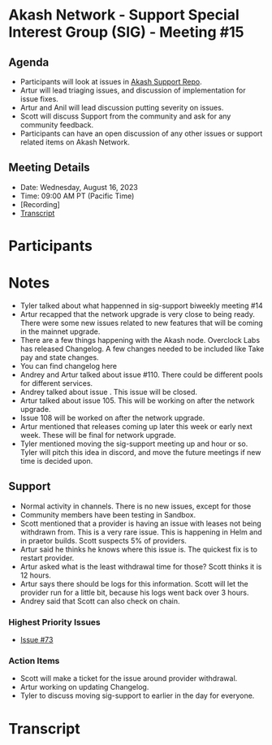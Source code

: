 
# Akash Network - Support Special Interest Group (SIG) - Meeting #15

## Agenda

- Participants will look at issues in [Akash Support Repo](https://github.com/akash-network/support/issues). 
- Artur will lead triaging issues, and discussion of implementation for issue fixes.
- Artur and Anil will lead discussion putting severity on issues. 
- Scott will discuss Support from the community and ask for any community feedback. 
- Participants can have an open discussion of any other issues or support related items on Akash Network.

## Meeting Details

- Date: Wednesday, August 16, 2023
- Time: 09:00 AM PT (Pacific Time)
- [Recording]
- [Transcript](#transcript)

# Participants




# Notes

- Tyler talked about what happenned in sig-support biweekly meeting #14
- Artur recapped that the network upgrade is very close to being ready. There were some new issues related to new features that will be coming in the mainnet upgrade.
- There are a few things happening with the Akash node. Overclock Labs has released Changelog. A few changes needed to be included like Take pay and state changes.
- You can find changelog here
- Andrey and Artur talked about issue #110. There could be different pools for different services.
- Andrey talked about issue . This issue will be closed.
- Artur talked about issue 105. This will be working on after the network upgrade.
- Issue 108 will be worked on after the network upgrade.
- Artur mentioned that releases coming up later this week or early next week. These will be final for network upgrade.
- Tyler mentioned moving the sig-support meeting up and hour or so. Tyler will pitch this idea in discord, and move the future meetings if new time is decided upon.



## Support

- Normal activity in channels. There is no new issues, except for those
- Community members have been testing in Sandbox.
- Scott mentioned that a provider is having an issue with leases not being withdrawn from. This is a very rare issue. This is happening in Helm and in praetor builds. Scott suspects 5% of providers.
- Artur said he thinks he knows where this issue is. The quickest fix is to restart provider.
- Artur asked what is the least withdrawal time for those? Scott thinks it is 12 hours.
- Artur says there should be logs for this information. Scott will let the provider run for a little bit, because his logs went back over 3 hours.
- Andrey said that Scott can also check on chain. 



### Highest Priority Issues

- [Issue #73](https://github.com/akash-network/support/issues/73)



### Action Items

- Scott will make a ticket for the issue  around provider withdrawal.
- Artur working on updating Changelog.
- Tyler to discuss moving sig-support to earlier in the day for everyone.

# **Transcript**
